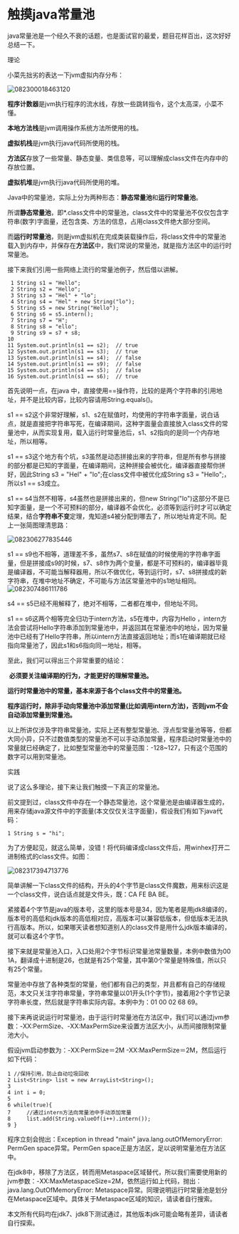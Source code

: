 # 触摸java常量池



 java常量池是一个经久不衰的话题，也是面试官的最爱，题目花样百出，这次好好总结一下。

 

理论

   

   小菜先拙劣的表达一下jvm虚拟内存分布：

![082300018463120](Study/复习/02-BAT面试题汇总及详解(进大厂必看)/BAT面试题汇总及详解(进大厂必看)_子文档/触摸java常量池.assets/082300018463120.png)

 

   **程序计数器**是jvm执行程序的流水线，存放一些跳转指令，这个太高深，小菜不懂。

   **本地方法栈**是jvm调用操作系统方法所使用的栈。

   **虚拟机栈**是jvm执行java代码所使用的栈。

   **方法区**存放了一些常量、静态变量、类信息等，可以理解成class文件在内存中的存放位置。

   **虚拟机堆**是jvm执行java代码所使用的堆。

   Java中的常量池，实际上分为两种形态：**静态常量池**和**运行时常量池**。

   所谓**静态常量池**，即*.class文件中的常量池，class文件中的常量池不仅仅包含字符串(数字)字面量，还包含类、方法的信息，占用class文件绝大部分空间。

   而**运行时常量池**，则是jvm虚拟机在完成类装载操作后，将class文件中的常量池载入到内存中，并保存在**方法区**中，我们常说的常量池，就是指方法区中的运行时常量池。

   接下来我们引用一些网络上流行的常量池例子，然后借以讲解。



```
 1 String s1 = "Hello";
 2 String s2 = "Hello";
 3 String s3 = "Hel" + "lo";
 4 String s4 = "Hel" + new String("lo");
 5 String s5 = new String("Hello");
 6 String s6 = s5.intern();
 7 String s7 = "H";
 8 String s8 = "ello";
 9 String s9 = s7 + s8;
10           
11 System.out.println(s1 == s2);  // true
12 System.out.println(s1 == s3);  // true
13 System.out.println(s1 == s4);  // false
14 System.out.println(s1 == s9);  // false
15 System.out.println(s4 == s5);  // false
16 System.out.println(s1 == s6);  // true
```



   首先说明一点，在java 中，直接使用==操作符，比较的是两个字符串的引用地址，并不是比较内容，比较内容请用String.equals()。

   s1 == s2这个非常好理解，s1、s2在赋值时，均使用的字符串字面量，说白话点，就是直接把字符串写死，在编译期间，这种字面量会直接放入class文件的常量池中，从而实现复用，载入运行时常量池后，s1、s2指向的是同一个内存地址，所以相等。

   s1 == s3这个地方有个坑，s3虽然是动态拼接出来的字符串，但是所有参与拼接的部分都是已知的字面量，在编译期间，这种拼接会被优化，编译器直接帮你拼好，因此String s3 = "Hel" + "lo";在class文件中被优化成String s3 = "Hello";，所以s1 == s3成立。

   s1 == s4当然不相等，s4虽然也是拼接出来的，但new String("lo")这部分不是已知字面量，是一个不可预料的部分，编译器不会优化，必须等到运行时才可以确定结果，结合**字符串不变**定理，鬼知道s4被分配到哪去了，所以地址肯定不同。配上一张简图理清思路：

![082306277835446](Study/复习/02-BAT面试题汇总及详解(进大厂必看)/BAT面试题汇总及详解(进大厂必看)_子文档/触摸java常量池.assets/082306277835446.png)

   s1 == s9也不相等，道理差不多，虽然s7、s8在赋值的时候使用的字符串字面量，但是拼接成s9的时候，s7、s8作为两个变量，都是不可预料的，编译器毕竟是编译器，不可能当解释器用，所以不做优化，等到运行时，s7、s8拼接成的新字符串，在堆中地址不确定，不可能与方法区常量池中的s1地址相同。
![082307486111786](Study/复习/02-BAT面试题汇总及详解(进大厂必看)/BAT面试题汇总及详解(进大厂必看)_子文档/触摸java常量池.assets/082307486111786.png)

   s4 == s5已经不用解释了，绝对不相等，二者都在堆中，但地址不同。

   s1 == s6这两个相等完全归功于intern方法，s5在堆中，内容为Hello ，intern方法会尝试将Hello字符串添加到常量池中，并返回其在常量池中的地址，因为常量池中已经有了Hello字符串，所以intern方法直接返回地址；而s1在编译期就已经指向常量池了，因此s1和s6指向同一地址，相等。

   至此，我们可以得出三个非常重要的结论：

 

​      **必须要关注编译期的行为，才能更好的理解常量池。**

​      **运行时常量池中的常量，基本来源于各个class文件中的常量池。**

​      **程序运行时，除非手动向常量池中添加常量(比如调用intern方法)，否则jvm不会自动添加常量到常量池。**

 

   以上所讲仅涉及字符串常量池，实际上还有整型常量池、浮点型常量池等等，但都大同小异，只不过数值类型的常量池不可以手动添加常量，程序启动时常量池中的常量就已经确定了，比如整型常量池中的常量范围：-128~127，只有这个范围的数字可以用到常量池。

 

实践

   

   说了这么多理论，接下来让我们触摸一下真正的常量池。

   前文提到过，class文件中存在一个静态常量池，这个常量池是由编译器生成的，用来存储java源文件中的字面量(本文仅仅关注字面量)，假设我们有如下java代码：

 

```
1 String s = "hi";
```

 

   为了方便起见，就这么简单，没错！将代码编译成class文件后，用winhex打开二进制格式的class文件。如图：

![082317394713776](Study/复习/02-BAT面试题汇总及详解(进大厂必看)/BAT面试题汇总及详解(进大厂必看)_子文档/触摸java常量池.assets/082317394713776.png)

 

   简单讲解一下class文件的结构，开头的4个字节是class文件魔数，用来标识这是一个class文件，说白话点就是文件头，既：CA FE BA BE。

   紧接着4个字节是java的版本号，这里的版本号是34，因为笔者是用jdk8编译的，版本号的高低和jdk版本的高低相对应，高版本可以兼容低版本，但低版本无法执行高版本。所以，如果哪天读者想知道别人的class文件是用什么jdk版本编译的，就可以看这4个字节。

   接下来就是常量池入口，入口处用2个字节标识常量池常量数量，本例中数值为00 1A，翻译成十进制是26，也就是有25个常量，其中第0个常量是特殊值，所以只有25个常量。

   常量池中存放了各种类型的常量，他们都有自己的类型，并且都有自己的存储规范，本文只关注字符串常量，字符串常量以01开头(1个字节)，接着用2个字节记录字符串长度，然后就是字符串实际内容。本例中为：01 00 02 68 69。

   接下来再说说运行时常量池，由于运行时常量池在方法区中，我们可以通过jvm参数：-XX:PermSize、-XX:MaxPermSize来设置方法区大小，从而间接限制常量池大小。

   假设jvm启动参数为：-XX:PermSize＝2M -XX:MaxPermSize＝2M，然后运行如下代码：



```
1 //保持引用，防止自动垃圾回收
2 List<String> list = new ArrayList<String>();
3         
4 int i = 0;
5         
6 while(true){
7     //通过intern方法向常量池中手动添加常量
8     list.add(String.valueOf(i++).intern());
9 }
```



   程序立刻会抛出：Exception in thread "main" java.lang.outOfMemoryError: PermGen space异常。PermGen space正是方法区，足以说明常量池在方法区中。

   在jdk8中，移除了方法区，转而用Metaspace区域替代，所以我们需要使用新的jvm参数：-XX:MaxMetaspaceSize=2M，依然运行如上代码，抛出：java.lang.OutOfMemoryError: Metaspace异常。同理说明运行时常量池是划分在Metaspace区域中。具体关于Metaspace区域的知识，请读者自行搜索。

   本文所有代码均在jdk7、jdk8下测试通过，其他版本jdk可能会略有差异，请读者自行探索。
